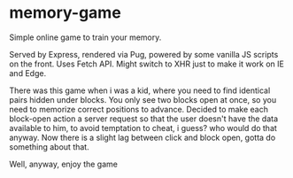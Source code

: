 # memory-game
Simple online game to train your memory. 

Served by Express, rendered via Pug, powered by some vanilla JS scripts on the front. 
Uses Fetch API. Might switch to XHR just to make it work on IE and Edge.

There was this game when i was a kid, where you need to find identical pairs hidden under blocks. 
You only see two blocks open at once, so you need to memorize correct positions to advance.
Decided to make each block-open action a server request so that the user doesn't have the data available to him,
to avoid temptation to cheat, i guess? who would do that anyway. Now there is a slight lag between click and
block open, gotta do something about that.

Well, anyway, enjoy the game
